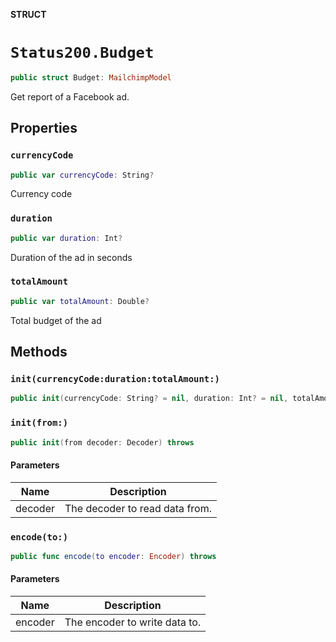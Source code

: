 **STRUCT**

# `Status200.Budget`

```swift
public struct Budget: MailchimpModel
```

Get report of a Facebook ad.

## Properties
### `currencyCode`

```swift
public var currencyCode: String?
```

Currency code

### `duration`

```swift
public var duration: Int?
```

Duration of the ad in seconds

### `totalAmount`

```swift
public var totalAmount: Double?
```

Total budget of the ad

## Methods
### `init(currencyCode:duration:totalAmount:)`

```swift
public init(currencyCode: String? = nil, duration: Int? = nil, totalAmount: Double? = nil)
```

### `init(from:)`

```swift
public init(from decoder: Decoder) throws
```

#### Parameters

| Name | Description |
| ---- | ----------- |
| decoder | The decoder to read data from. |

### `encode(to:)`

```swift
public func encode(to encoder: Encoder) throws
```

#### Parameters

| Name | Description |
| ---- | ----------- |
| encoder | The encoder to write data to. |